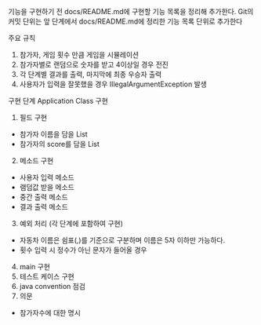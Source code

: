 기능을 구현하기 전 docs/README.md에 구현할 기능 목록을 정리해 추가한다.
Git의 커밋 단위는 앞 단계에서 docs/README.md에 정리한 기능 목록 단위로 추가한다

주요 규칙 
1. 참가자, 게임 횟수 만큼 게임을 시뮬레이션 
2. 참가자별로 랜덤으로 숫자를 받고 4이상일 경우 전진 
3. 각 단계별 결과를 출력, 마지막에 최종 우승자 출력
4. 사용자가 입력을 잘못했을 경우 IllegalArgumentException 발생

구현 단계
Application Class 구현   
1. 필드 구현 
- 참가자 이름을 담을 List
- 참가자의 score를 담을 List
2. 메소드 구현 
- 사용자 입력 메소드 
- 램덤값 받을 메소드 
- 중간 출력 메소드 
- 결과 출력 메소드 
3. 예외 처리 (각 단계에 포함하여 구현)
- 자동차 이름은 쉼표(,)를 기준으로 구분하며 이름은 5자 이하만 가능하다.
- 횟수 입력 시 정수가 아닌 문자가 들어올 경우 
4. main 구현 
5. 테스트 케이스 구현
6. java convention 점검 
7. 의문 
- 참가자수에 대한 명시 